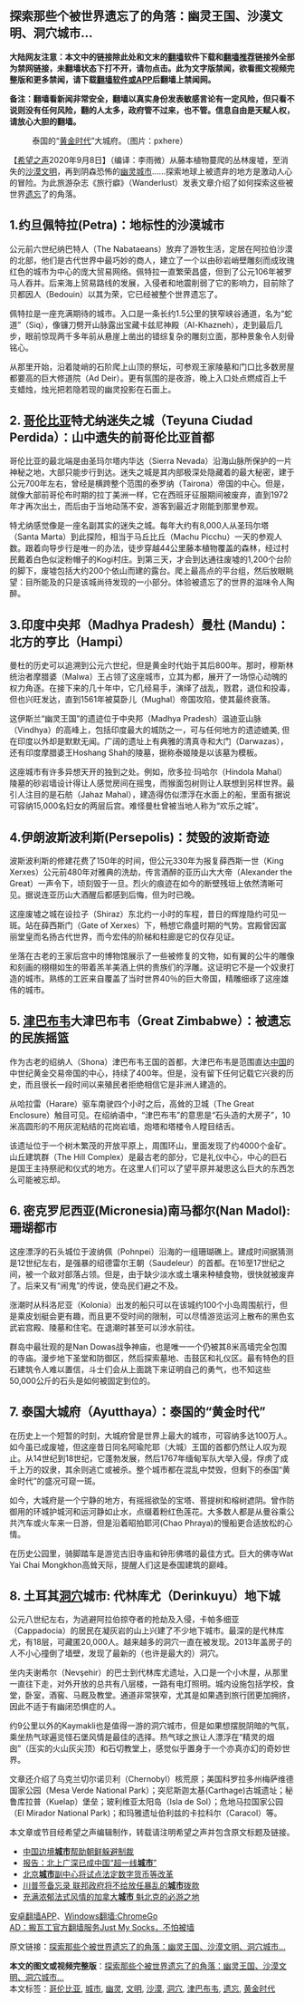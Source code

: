  <h2>探索那些个被世界遗忘了的角落：幽灵王国、沙漠文明、洞穴城市...</h2> <p class="notice"><b>大陆网友注意：本文中的链接除此处和文末的<a href="https://github.com/bannedbook/fanqiang" >翻墙</a>软件下载和<a href="https://github.com/killgcd/justmysocks/blob/master/README.md">翻墙推荐</a>链接外全部为禁网链接，未翻墙状态下打不开，请勿点击。此为文字版禁闻，欲看图文视频完整版和更多禁闻，请下载<a href="https://github.com/bannedbook/fanqiang">翻墙软件或APP</a>后翻墙上禁闻网。</p><p>备注：翻墙看新闻非常安全，翻墙以真实身份发表敏感言论有一定风险，但只看不说则没有任何风险，翻的人太多，政府管不过来，也不管。信息自由是天赋人权，请放心大胆的翻墙。</b></p>  <div class="entry"> <figure><figcaption>泰国的“<a href="https://www.bannedbook.org/bnews/tag/%E9%BB%84%E9%87%91%E6%97%B6%E4%BB%A3/" class="st_tag internal_tag" rel="tag" title="标签 黄金时代 下的日志">黄金时代</a>”大城府。（图片：pxhere）</figcaption></figure> <p>【<span class='wp_keywordlink_affiliate'><a href="https://www.soundofhope.org" title="希望之声" target="_blank">希望之声</a></span>2020年9月8日】（编译：李雨微）从藤本植物蔓爬的丛林废墟，至消失的<a href="https://www.bannedbook.org/bnews/tag/%e6%b2%99%e6%bc%a0/" class="st_tag internal_tag" rel="tag" title="标签 沙漠 下的日志">沙漠</a><a href="https://www.bannedbook.org/bnews/tag/%E6%96%87%E6%98%8E/" class="st_tag internal_tag" rel="tag" title="标签 文明 下的日志">文明</a>，再到阴森恐怖的<a href="https://www.bannedbook.org/bnews/tag/%E5%B9%BD%E7%81%B5/" class="st_tag internal_tag" rel="tag" title="标签 幽灵 下的日志">幽灵</a><a href="https://www.bannedbook.org/bnews/tag/%E5%9F%8E%E5%B8%82/" class="st_tag internal_tag" rel="tag" title="标签 城市 下的日志">城市</a>&#8230;&#8230;探索地球上被遗弃的地方是激动人心的冒险。为此旅游杂志《旅行癖》（Wanderlust）发表文章介绍了如何探索这些被世界<a href="https://www.bannedbook.org/bnews/tag/%E9%81%97%E5%BF%98/" class="st_tag internal_tag" rel="tag" title="标签 遗忘 下的日志">遗忘</a>了的角落。</p> <h2>1.约旦佩特拉(Petra)：地标性的沙漠城市</h2> <p>公元前六世纪纳巴特人（The Nabataeans）放弃了游牧生活，定居在阿拉伯沙漠的北部，他们是古代世界中最巧妙的商人，建立了一个以由砂岩峭壁雕刻而成玫瑰红色的城市为中心的庞大贸易网络。佩特拉一直繁荣昌盛，但到了公元106年被罗马人吞并。后来海上贸易路线的发展，入侵者和地震削弱了它的影响力，目前除了贝都因人（Bedouin）以其为荣，它已经被整个世界遗忘了。</p> <p></p> <p>佩特拉是一座充满期待的城市。入口是一条长约1.5公里的狭窄峡谷通道，名为“蛇道”（Siq），像镰刀劈开山脉露出宝藏卡兹尼神殿（Al-Khazneh），走到最后几步，眼前惊现两千多年前从悬崖上凿出的错综复杂的雕刻立面，那种景象令人刻骨铭心。</p> <p>从那里开始，沿着陡峭的石阶爬上山顶的祭坛，可参观王家陵墓和门口比多数房屋都要高的巨大修道院（Ad Deir）。更有氛围的是夜游，晚上入口处点燃成百上千支蜡烛，烛光把若隐若现的幽灵投影在石面上。</p> <h2>2. <a href="https://www.bannedbook.org/bnews/tag/%e5%93%a5%e4%bc%a6%e6%af%94%e4%ba%9a/" class="st_tag internal_tag" rel="tag" title="标签 哥伦比亚 下的日志">哥伦比亚</a>特尤纳迷失之城（Teyuna Ciudad Perdida）：山中遗失的前哥伦比亚首都</h2> <p>哥伦比亚的最北端是由圣玛尔塔内华达（Sierra Nevada）沿海山脉所保护的一片神秘之地，大部只能步行到达。迷失之城是其内部极深处隐藏着的最大秘密，建于公元700年左右，曾经是横跨整个范围的泰罗纳（Tairona）帝国的中心。但是，就像大部前哥伦布时期的拉丁美洲一样，它在西班牙征服期间被废弃，直到1972年才再次出土，而后由于当地动荡不安，游客到最近才刚能到那里参观。</p> <p></p> <p>特尤纳感觉像是一座名副其实的迷失之城。每年大约有8,000人从圣玛尔塔（Santa Marta）到此探险，相当于马丘比丘（Machu Picchu）一天的参观人数。跟着向导步行是唯一的办法，徒步穿越44公里藤本植物覆盖的森林，经过村民戴着白色似淀粉帽子的Kogi村庄。到第三天，才会到达通往废墟的1,200个台阶的脚下，废墟包括大约200个依山而建的露台。爬上最高点的平台组，然后放眼眺望：目所能及的只是该城尚待发现的一小部分。体验被遗忘了的世界的滋味令人陶醉。</p>  <h2>3.印度中央邦（Madhya Pradesh）曼杜 (Mandu)：北方的亨比（Hampi）</h2> <p>曼杜的历史可以追溯到公元六世纪，但是黄金时代始于其后800年。那时，穆斯林统治者摩腊婆（Malwa）王占领了这座城市，立其为都，展开了一场惊心动魄的权力角逐。在接下来的几十年中，它几经易手，演绎了战乱，戮君，退位和投毒，但也兴旺发达，直到1561年被莫卧儿（Mughal）帝国攻陷，使其最终衰落。</p> <p></p> <p>这伊斯兰“幽灵王国”的遗迹位于中央邦（Madhya Pradesh）温迪亚山脉（Vindhya）的高峰上，包括印度最大的城防之一，可与任何地方的遗迹媲美, 但在印度以外却是默默无闻。广阔的遗址上有典雅的清真寺和大门（Darwazas），还有印度摩腊婆王Hoshang Shah的陵墓，据称泰姬陵是以该墓为模板。</p> <p>这座城市有许多异想天开的独到之处。例如，欣多拉·玛哈尔（Hindola Mahal）陵墓的砂岩墙设计得让人感觉房间在摇曳，而猴面包树则让人联想到另样世界。最引人注目的是石舫（Jahaz Mahal），建造得仿似漂浮在水面上的船，里面有据说可容纳15,000名妇女的两层后宫。难怪曼杜曾被当地人称为“欢乐之城”。</p> <h2>4.伊朗波斯波利斯(Persepolis)：焚毁的波斯奇迹</h2> <p>波斯波利斯的修建花费了150年的时间，但公元330年为报复薛西斯一世（King Xerxes）公元前480年对雅典的洗劫，传言酒醉的亚历山大大帝（Alexander the Great）一声令下，顷刻毁于一旦。烈火的痕迹在如今的断壁残垣上依然清晰可见。据说连亚历山大酒醒后都感到后悔，但为时已晚。</p> <p></p> <p>这座废墟之城在设拉子（Shiraz）东北约一小时的车程，昔日的辉煌隐约可见一斑。站在薛西斯门（Gate of Xerxes）下，畅想它鼎盛时期的气势。宫殿曾因富丽堂皇而名扬古代世界，而今宏伟的阶梯和柱廊是它的仅存见证。</p> <p>坐落在古老的王家后宫中的博物馆展示了一些被修复的文物，如有翼的公牛的雕像和刻画的栩栩如生的带着羔羊美酒上供的贵族们的浮雕。这证明它不是一个奴隶打造的城市。熟练的工匠来自覆盖了当时世界40％的巨大帝国，精雕细琢了这座雄伟的城市。</p>  <h2>5. <a href="https://www.bannedbook.org/bnews/tag/%e6%b4%a5%e5%b7%b4%e5%b8%83%e9%9f%a6/" class="st_tag internal_tag" rel="tag" title="标签 津巴布韦 下的日志">津巴布韦</a>大津巴布韦（Great Zimbabwe）：被遗忘的民族摇篮</h2> <p>作为古老的绍纳人（Shona）津巴布韦王国的首都，大津巴布韦是范围直达<span class='wp_keywordlink_affiliate'><a href="https://www.bannedbook.org/" title="中国" target="_blank">中国</a></span>的中世纪黄金交易帝国的中心，持续了400年。但是，没有留下任何记载它兴衰的历史，而且很长一段时间以来殖民者拒绝相信它是非洲人建造的。</p> <p></p> <p>从哈拉雷（Harare）驱车南驶四个小时之后，高耸的卫城（The Great Enclosure）触目可见。在绍纳语中，“津巴布韦”的意思是“石头造的大房子”，10米高圆形的不用灰泥粘结的花岗岩墙，炮塔和塔楼令人瞠目结舌。</p> <p>该遗址位于一个树木繁茂的开放平原上，周围环山，里面发现了约4000个金矿。山丘建筑群（The Hill Complex）是最古老的部分，它是礼仪中心，中心的巨石是国王主持祭祀和仪式的地方。在这里人们可以了望平原并凝思这么巨大的东西怎么可能被忘却。</p> <h2>6. 密克罗尼西亚(Micronesia)南马都尔(Nan Madol): 珊瑚都市</h2> <p>这座漂浮的石头城位于波纳佩（Pohnpei）沿海的一组珊瑚礁上。建成时间据猜测是12世纪左右，是强暴的绍德雷尔王朝（Saudeleur）的首都。在16至17世纪之间，被一个敌对部落占领。但是，由于缺少淡水或土壤来种植食物，很快就被废弃了。后来又有“闹鬼”的传说，使岛民们避之不及。</p> <p></p> <p>涨潮时从科洛尼亚（Kolonia）出发的船只可以在该城约100个小岛周围航行，但是乘皮划艇会更有趣，而且更不受时间的限制，可以尽情游览运河上散布的黑色玄武岩宫殿、陵墓和住宅。在退潮时甚至可以涉水前往。</p> <p>群岛中最壮观的是Nan Dowas战争神庙，也是唯一一个仍被其8米高墙完全包围的寺庙。漫步地下圣堂和防御区，然后探索墓地、击鼓区和礼仪区。最有特色的巨石建筑令人难以置信，斗士们会从上面跳下来证明自己的勇气，也不知这些50,000公斤的石头是如何被固定到位的。</p>  <h2>7. 泰国大城府（Ayutthaya）：泰国的“黄金时代”</h2> <p>在历史上一个短暂的时刻，大城府曾是世界上最大的城市，可容纳多达100万人。如今虽已成废墟，但这座昔日同名阿瑜陀耶（大城）王国的首都仍然让人叹为观止。从14世纪到18世纪，它蓬勃发展，然后1767年缅甸军队大举入侵，俘虏了成千上万的奴隶，其余则逃亡或被杀。整个城市都在混乱中焚毁，但剩下的泰国“黄金时代”的盛况可窥一斑。</p> <p></p> <p>如今，大城府是一个宁静的地方，有摇摇欲坠的宝塔、菩提树和榕树遮阴。曾作防御用的环城护城河和运河静如止水，点缀着粉红色莲花。大多数人都是从曼谷乘公共汽车或火车来一日游，但是沿着昭拍耶河(Chao Phraya)的慢船更合适放松的心情。</p> <p>在历史公园里，骑脚踏车是游览古旧寺庙和钟形佛塔的最佳方式。巨大的佛寺Wat Yai Chai Mongkhon高耸天际，提醒人们这是泰国建筑的巅峰。</p> <h2>8. 土耳其<a href="https://www.bannedbook.org/bnews/tag/%E6%B4%9E%E7%A9%B4/" class="st_tag internal_tag" rel="tag" title="标签 洞穴 下的日志">洞穴</a>城市: 代林库尤（Derinkuyu）地下城</h2> <p>公元八世纪左右，为逃避阿拉伯掠夺者的抢劫及入侵，卡帕多细亚（Cappadocia）的居民在凝灰岩的山上兴建了不少地下城市。最深的是代林库尤，有18层，可藏匿20,000人。越来越多的洞穴一直在被发现。2013年盖房子的人不小心撞倒了墙壁，发现了最新的（也许是最大的）洞穴。</p> <p></p> <p>坐内夫谢希尔（Nevşehir）的巴士到代林库尤遗址，入口是一个小木屋，从那里一直往下走，对外开放的总共有八层楼，一路有电灯照明。城内设施包括学校，食堂，卧室，酒窖、马厩及教堂。通道非常狭窄，尤其是如果遇到旅行团更加拥挤，因此不适于有幽闭恐惧症的人。</p> <p>约9公里以外的Kaymakli也是值得一游的洞穴城市，但是如果想摆脱阴暗的气氛，乘坐热气球遍览怪石堡风情是最佳的选择。热气球之旅让人漂浮在“精灵的烟囱”（压实的火山灰尖顶）和石切教堂上，感觉似乎置身于一个亦真亦幻的奇妙世界。</p>  <p>文章还介绍了乌克兰切尔诺贝利（Chernobyl）核荒原；美国科罗拉多州梅萨维德国家公园（Mesa Verde National Park）；突尼斯迦太基(Carthage)古城遗址；秘鲁库拉普（Kuelap）堡垒；玻利维亚太阳岛（Isla de Sol）；危地马拉国家公园（El Mirador National Park)；和玛雅遗址伯利兹的卡拉科尔（Caracol）等。</p> <p>本文章或节目经希望之声编辑制作，转载请注明希望之声并包含原文标题及链接。</p> <ul class='op-related-articles' title='相关阅读'> <li><a href='https://www.bannedbook.org/bnews/headline/20200909/1393254.html' target='_blank'>中国边境<b>城市</b>帮助朝鲜躲避制裁</a></li> <li><a href='https://www.bannedbook.org/bnews/baitai/20200906/1392023.html' target='_blank'>报告：北上广深已成中国“超一线<b>城市</b>”</a></li> <li><a href='https://www.bannedbook.org/bnews/baitai/20200905/1391506.html' target='_blank'>北京<b>城市</b>副中心将试点法定数字货币等改革</a></li> <li><a href='https://www.bannedbook.org/bnews/comments/20200905/1391247.html' target='_blank'>川普签备忘录 联邦政府将不给放任暴乱的<b>城市</b>拨款</a></li> <li><a href='https://www.bannedbook.org/bnews/comments/20200905/1391160.html' target='_blank'>充满浓郁法式风情的加拿大<b>城市</b> 魁北克的必游之地</a></li> </ul> <p class="texttj"> <a href="https://github.com/bannedbook/fanqiang/wiki/%E7%A6%81%E9%97%BB%E7%BD%91%E5%AE%89%E5%8D%93%E7%BF%BB%E5%A2%99%E6%96%B0%E9%97%BBAPP" target="_blank">安卓翻墙APP</a>、<a href="https://github.com/bannedbook/fanqiang/wiki/Chrome%E4%B8%80%E9%94%AE%E7%BF%BB%E5%A2%99%E5%8C%85" target="_blank">Windows翻墙:ChromeGo</a><br/> <a href="https://github.com/killgcd/justmysocks/blob/master/README.md" target="_blank">AD：搬瓦工官方翻墙服务Just My Socks，不怕被墙</a> </p><p>原文链接：<a class="src_link"  href="https://www.soundofhope.org/post/419518" target="_blank">探索那些个被世界遗忘了的角落：幽灵王国、沙漠文明、洞穴城市&#8230;</a></p><a name='sharetosocial'></a>         <div><b>本文的图文或视频完整版</b>：<a href='https://www.bannedbook.org/bnews/comments/20200909/1393255.html'>探索那些个被世界遗忘了的角落：幽灵王国、沙漠文明、洞穴城市&#8230;</a></div>  </div><!--END ENTRY--> <div class="postfooter"> <div>本文标签：<a href="https://www.bannedbook.org/bnews/tag/%e5%93%a5%e4%bc%a6%e6%af%94%e4%ba%9a/" rel="tag">哥伦比亚</a>, <a href="https://www.bannedbook.org/bnews/tag/%E5%9F%8E%E5%B8%82/" rel="tag">城市</a>, <a href="https://www.bannedbook.org/bnews/tag/%E5%B9%BD%E7%81%B5/" rel="tag">幽灵</a>, <a href="https://www.bannedbook.org/bnews/tag/%E6%96%87%E6%98%8E/" rel="tag">文明</a>, <a href="https://www.bannedbook.org/bnews/tag/%e6%b2%99%e6%bc%a0/" rel="tag">沙漠</a>, <a href="https://www.bannedbook.org/bnews/tag/%E6%B4%9E%E7%A9%B4/" rel="tag">洞穴</a>, <a href="https://www.bannedbook.org/bnews/tag/%e6%b4%a5%e5%b7%b4%e5%b8%83%e9%9f%a6/" rel="tag">津巴布韦</a>, <a href="https://www.bannedbook.org/bnews/tag/%E9%81%97%E5%BF%98/" rel="tag">遗忘</a>, <a href="https://www.bannedbook.org/bnews/tag/%E9%BB%84%E9%87%91%E6%97%B6%E4%BB%A3/" rel="tag">黄金时代</a></div>  </div><!--END POSTFOOTER--> 